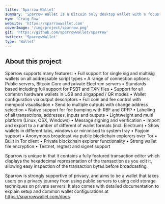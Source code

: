```yaml
---
title: 'Sparrow Wallet'
summary: 'Sparrow Wallet is a Bitcoin only desktop wallet with a focus on security, privacy and usability. Suitable for beginner to advanced users, Sparrow reveals detailed information about a wallet’s configuration, transactions and UTXOs in order to minimise trust and be fully transparent.'
nym: 'Craig Raw'
website: 'https://sparrowwallet.com'
coverImage: '/img/project/sparrow.png'
git: 'https://github.com/sparrowwallet/sparrow'
twitter: 'SparrowWallet'
type: 'Wallet'
---
```


## About this project

Sparrow supports many features:
• Full support for single sig and multisig wallets on all addressable script types
• A range of connection options: Public servers, Bitcoin Core and private Electrum servers
• Standards based including full support for PSBT and TXN files
• Support for all common hardware wallets in USB and airgapped / QR modes
• Wallet configuration via output descriptors
• Full coin and fee control with mempool visualisation
• Send to multiple outputs with change address selection
• Native support for fee bumping with RBF and CPFP
• Labelling of all transactions, addresses, inputs and outputs
• Lightweight and multi platform (Linux, OSX, Windows)
• Message signing and verification
• Import and export to a number of different of wallet formats (incl. Electrum)
• Show wallets in different tabs, windows or minimised to system tray
• Payjoin support
• Anonymous broadcast via public blockchain explorers over Tor
• Built in Tor client
• Private blockchain explorer functionality
• Strong wallet file encryption
• Testnet, regtest and signet support

Sparrow is unique in that it contains a fully featured transaction editor which displays the hexadecimal representation of the transaction as you edit it, allowing easy inspection of the transaction bytes before broadcasting.

Sparrow is strongly supportive of privacy, and aims to be a wallet that takes users on a privacy journey from using public servers to using cold storage techniques on private servers. It also comes with detailed documentation to explain setup and common wallet configurations at https://sparrowwallet.com/docs.
